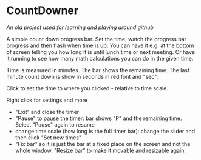 # CountDowner
_An old project used for learning and playing around github_

A simple count down progress bar. Set the time, watch the progress bar progress and then flash when time is up. You can have it e.g. at the bottom of screen telling you how long it is until lunch time or next meeting. Or have it running to see how many math calculations you can do in the given time.

Time is measured in minutes. The bar shows the remaining time. The last minute count down is show in seconds in red font and "sec".

Click to set the time to where you clicked - relative to time scale.

Right click for settings and more
- "Exit" and close the timer
- "Pause" to pause the timer: bar shows "P" and the remaining time. Select "Pause" again to resume
- change time scale (how long is the full timer bar): change the slider and then click "Set new times"
- "Fix bar" so it is just the bar at a fixed place on the screen and not the whole window. "Resize bar" to make it movable and resizable again.

